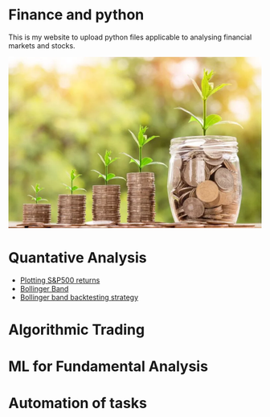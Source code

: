 # Finance and python

This is my website to upload python files applicable to analysing financial markets and stocks.

![Name](value_investing.jpg)

# Quantative Analysis

  - [Plotting S&P500 returns](S&P500_Returns/S&P500_Returns.md)
  - [Bollinger Band](Bollinger_Band/Bollinger_Band.md)
  - [Bollinger band backtesting strategy](Backtesting/Backtesting.md)

# Algorithmic Trading

# ML for Fundamental Analysis

# Automation of tasks

